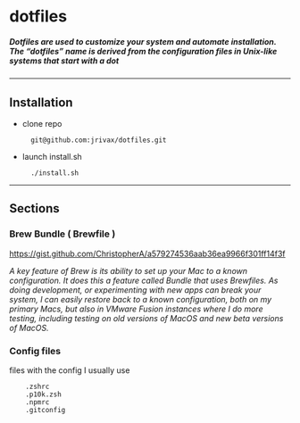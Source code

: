 # dotfiles

##### Dotfiles are used to customize your system and automate installation. The “dotfiles” name is derived from the configuration files in Unix-like systems that start with a dot
---
## Installation

- clone repo
  
        git@github.com:jrivax/dotfiles.git

- launch install.sh

        ./install.sh

---
 ## Sections

 ### Brew Bundle ( Brewfile )

 https://gist.github.com/ChristopherA/a579274536aab36ea9966f301ff14f3f

 *A key feature of Brew is its ability to set up your Mac to a known configuration. It does this a feature called Bundle that uses Brewfiles. As doing development, or experimenting with new apps can break your system, I can easily restore back to a known configuration, both on my primary Macs, but also in VMware Fusion instances where I do more testing, including testing on old versions of MacOS and new beta versions of MacOS.*

### Config files

files with the config I usually use

        .zshrc
        .p10k.zsh
        .npmrc
        .gitconfig
